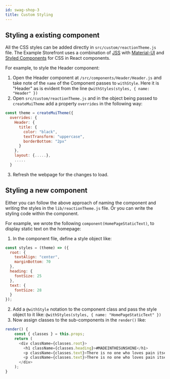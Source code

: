```yaml
---
id: swag-shop-3
title: Custom Styling
---
```


## Styling a existing component

All the CSS styles can be added directly in `src/custom/reactionTheme.js` file. The Example Storefront uses a combination of [JSS](http://cssinjs.org/) with [Material-UI](https://material-ui.com/) and [Styled Components](http://styled-components.com/) for CSS in React components.

For example, to style the Header component:

1. Open the Header component at `/src/components/Header/Header.js` and take note of the `name` of the Component passes to `withStyle`. Here it is "Header" as is evident from the line `@withStyles(styles, { name: "Header" })`
2. Open `src/custom/reactionTheme.js` and in the object being passed to `createMuiTheme` add a property `overrides` in the following way:
  ```javascript
  const theme = createMuiTheme({
    overrides: {
      Header: {
        title: {
          color: "black",
          textTransform: "uppercase",
          borderBottom: "2px"
        }
      },
      layout: {.....},
      .....
    }
  ```
3. Refresh the webpage for the changes to load.

## Styling a new component

Either you can follow the above approach of naming the component and writing the styles in the `lib/reactionTheme.js` file. Or you can write the styling code within the component. 

For example, we wrote the following `component(HomePageStaticText)`, to display static text on the homepage:

1. In the component file, define a style object like:
```javascript
const styles = (theme) => ({
  root: {
    textAlign: "center",
    marginBottom: 70
  },
  heading: {
    fontSize: 25
  },
  text: {
    fontSize: 28
  }
});
```
2. Add a `@withStyle` notation to the component class and pass the style object to it like: `@withStyles(styles, { name: "HomePageStaticText" })`
3. Now assign classes to the sub-components in the `render()` like:
```javascript
render() {
    const { classes } = this.props;
    return (
      <div className={classes.root}>
        <h1 className={classes.heading}>#MADEINTHESUNSHINE</h1>
        <p className={classes.text}>There is no one who loves pain itself, wants to have it, simply because it is pain...</p>
        <p className={classes.text}>There is no one who loves pain itself</p>
      </div>
    );
}
```
